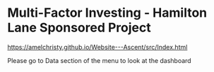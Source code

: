 # Multi-Factor Investing - Hamilton Lane Sponsored Project
https://amelchristy.github.io/Website---Ascent/src/Index.html

Please go to Data section of the menu to look at the dashboard
